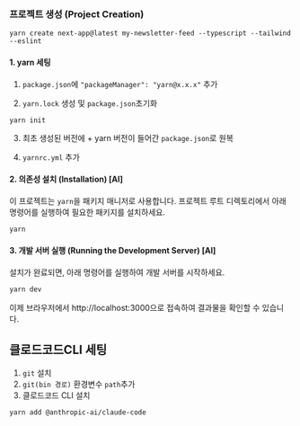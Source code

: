 
### 프로젝트 생성 (Project Creation)

```
yarn create next-app@latest my-newsletter-feed --typescript --tailwind --eslint
```

#### 1. yarn 세팅
1. `package.json`에 `"packageManager": "yarn@x.x.x"` 추가

2. `yarn.lock` 생성 및 `package.json`초기화

```
yarn init
```

3. 최초 생성된 버전에 + yarn 버전이 들어간 `package.json`로 원복

4. `yarnrc.yml` 추가

#### 2. 의존성 설치 (Installation) [AI]

이 프로젝트는 `yarn`을 패키지 매니저로 사용합니다. 프로젝트 루트 디렉토리에서 아래 명령어를 실행하여 필요한 패키지를 설치하세요.

```bash
yarn
```

#### 3. 개발 서버 실행 (Running the Development Server) [AI]

설치가 완료되면, 아래 명령어를 실행하여 개발 서버를 시작하세요.

```bash
yarn dev
```

이제 브라우저에서 http://localhost:3000으로 접속하여 결과물을 확인할 수 있습니다.



## 클로드코드CLI 세팅

1. `git` 설치
2. `git(bin 경로)` 환경변수 `path`추가
3. 클로드코드 CLI 설치
```
yarn add @anthropic-ai/claude-code
```

